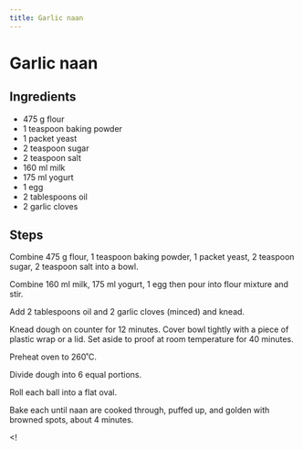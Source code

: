 ```yaml
---
title: Garlic naan
---
```


# Garlic naan

## Ingredients

- 475&nbsp;g flour
- 1&nbsp;teaspoon baking powder
- 1&nbsp;packet yeast
- 2&nbsp;teaspoon sugar
- 2&nbsp;teaspoon salt
- 160&nbsp;ml milk
- 175&nbsp;ml yogurt
- 1&nbsp;egg
- 2&nbsp;tablespoons oil
- 2&nbsp;garlic cloves

## Steps

Combine 475&nbsp;g flour, 1&nbsp;teaspoon baking powder, 1&nbsp;packet yeast, 2&nbsp;teaspoon sugar, 2&nbsp;teaspoon salt into a bowl.

Combine 160&nbsp;ml milk, 175&nbsp;ml yogurt, 1&nbsp;egg then pour into flour mixture and stir.

Add 2&nbsp;tablespoons oil and 2&nbsp;garlic cloves (minced) and knead.

Knead dough on counter for 12&nbsp;minutes. Cover bowl tightly with a piece of plastic wrap or a lid. Set aside to proof at room temperature for 40&nbsp;minutes.

Preheat oven to 260˚C.

Divide dough into 6 equal portions.

Roll each ball into a flat oval.

Bake each until naan are cooked through, puffed up, and golden with browned spots, about 4&nbsp;minutes.

<!
